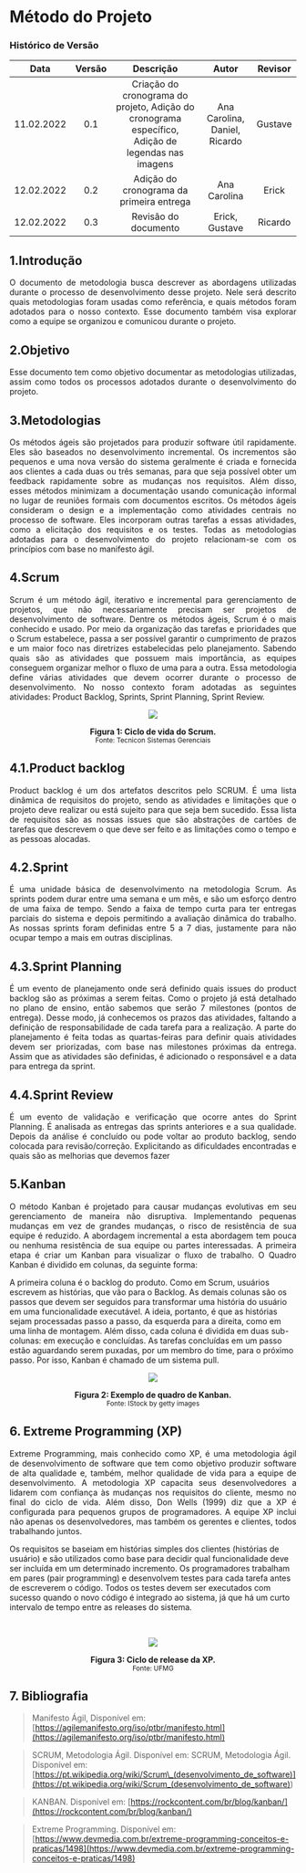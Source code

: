 # Método do Projeto

### Histórico de Versão

|    Data    | Versão |                                             Descrição                                             |             Autor             | Revisor |
| :--------: | :----: | :-----------------------------------------------------------------------------------------------: | :---------------------------: | :-----: |
| 11.02.2022 |  0.1   | Criação do cronograma do projeto, Adição do cronograma específico, Adição de legendas nas imagens | Ana Carolina, Daniel, Ricardo | Gustave |
| 12.02.2022 |  0.2   |                             Adição do cronograma da primeira entrega                              |         Ana Carolina          |  Erick  |
| 12.02.2022 |  0.3   |                                       Revisão do documento                                        |        Erick, Gustave         | Ricardo |

## 1.Introdução

<p align="justify">O documento de metodologia busca descrever as abordagens utilizadas durante o
processo de desenvolvimento desse projeto. Nele será descrito quais metodologias
foram usadas como referência, e quais métodos foram adotados para o nosso
contexto. Esse documento também visa explorar como a equipe se organizou e
comunicou durante o projeto.
</p>

## 2.Objetivo

<p align="justify">Esse documento tem como objetivo documentar as metodologias utilizadas, assim
como todos os processos adotados durante o desenvolvimento do projeto.</p>

## 3.Metodologias

<p align="justify">Os métodos ágeis são projetados para produzir software útil rapidamente.
Eles são baseados no desenvolvimento incremental. Os incrementos são
pequenos e uma nova versão do sistema geralmente é criada e fornecida
aos clientes a cada duas ou três semanas, para que seja possível obter um
feedback rapidamente sobre as mudanças nos requisitos. Além disso,
esses métodos minimizam a documentação usando comunicação
informal no lugar de reuniões formais com documentos escritos.
Os métodos ágeis consideram o design e a implementação como
atividades centrais no processo de software. Eles incorporam outras tarefas
a essas atividades, como a elicitação dos requisitos e os testes. Todas as
metodologias adotadas para o desenvolvimento do projeto relacionam-se
com os princípios com base no manifesto ágil.
</p>

## 4.Scrum

<p align="justify">Scrum é um método ágil, iterativo e incremental para gerenciamento de
projetos, que não necessariamente precisam ser projetos de
desenvolvimento de software. Dentre os métodos ágeis, Scrum é o mais
conhecido e usado. Por meio da organização das tarefas e prioridades que
o Scrum estabelece, passa a ser possível garantir o cumprimento de prazos
e um maior foco nas diretrizes estabelecidas pelo planejamento. Sabendo
quais são as atividades que possuem mais importância, as equipes
conseguem organizar melhor o fluxo de uma para a outra.
Essa metodologia define várias atividades que devem ocorrer durante o
processo de desenvolvimento. No nosso contexto foram adotadas as
seguintes atividades: Product Backlog, Sprints, Sprint Planning, Sprint
Review.
</p>

<p align="center">
<img src="https://user-images.githubusercontent.com/83254747/153676534-52d9afad-7d3b-42de-88ea-e0322c7d7eb6.png">
<figcaption align='center'>
    <b>Figura 1: Ciclo de vida do Scrum.</b>
    <br><small>Fonte: Tecnicon Sistemas Gerenciais</small>
</figcaption>
</p>

## 4.1.Product backlog

<p align="justify">Product backlog é um dos artefatos descritos pelo SCRUM. É uma lista
dinâmica de requisitos do projeto, sendo as atividades e limitações que o
projeto deve realizar ou está sujeito para que seja bem sucedido. Essa lista
de requisitos são as nossas issues que são abstrações de cartões de tarefas
que descrevem o que deve ser feito e as limitações como o tempo e as
pessoas alocadas.
</p>

## 4.2.Sprint

<p align="justify">É uma unidade básica de desenvolvimento na metodologia Scrum. As
sprints podem durar entre uma semana e um mês, e são um esforço
dentro de uma faixa de tempo. Sendo a faixa de tempo curta para ter
entregas parciais do sistema e depois permitindo a avaliação dinâmica do
trabalho. As nossas sprints foram definidas entre 5 a 7 dias, justamente
para não ocupar tempo a mais em outras disciplinas.
</p>

## 4.3.Sprint Planning

<p align="justify">É um evento de planejamento onde será definido quais issues do product
backlog são as próximas a serem feitas. Como o projeto já está detalhado
no plano de ensino, então sabemos que serão 7 milestones (pontos de
entrega). Desse modo, já conhecemos os prazos das atividades, faltando a definição de responsabilidade de cada tarefa para a realização. A parte do
planejamento é feita todas as quartas-feiras para definir quais atividades
devem ser priorizadas, com base nas milestones próximas da entrega.
Assim que as atividades são definidas, é adicionado o responsável e a data
para entrega da sprint.
</p>

## 4.4.Sprint Review

<p align="justify">É um evento de validação e verificação que ocorre antes do Sprint
Planning. É analisada as entregas das sprints anteriores e a sua qualidade.
Depois da análise é concluído ou pode voltar ao produto backlog, sendo
colocada para revisão/correção. Explicitando as dificuldades encontradas e
quais são as melhorias que devemos fazer
</p>

## 5.Kanban

<p align="justify">O método Kanban é projetado para causar mudanças evolutivas em seu
gerenciamento de maneira não disruptiva. Implementando pequenas
mudanças em vez de grandes mudanças, o risco de resistência de sua
equipe é reduzido. A abordagem incremental a esta abordagem tem
pouca ou nenhuma resistência de sua equipe ou partes interessadas. A
primeira etapa é criar um Kanban para visualizar o fluxo de trabalho. O
Quadro Kanban é dividido em colunas, da seguinte forma:

A primeira coluna é o backlog do produto. Como em Scrum, usuários
escrevem as histórias, que vão para o Backlog. As demais colunas são os
passos que devem ser seguidos para transformar uma história do usuário
em uma funcionalidade executável. A ideia, portanto, é que as histórias
sejam processadas passo a passo, da esquerda para a direita, como em
uma linha de montagem. Além disso, cada coluna é dividida em duas
sub-colunas: em execução e concluídas. As tarefas concluídas em um
passo estão aguardando serem puxadas, por um membro do time, para o
próximo passo. Por isso, Kanban é chamado de um sistema pull.

</p>

<p align="center">
<img src="https://user-images.githubusercontent.com/83254747/153677356-289fb9ee-0644-4b22-8162-c30bd57fa55d.png">
<figcaption align='center'>
    <b>Figura 2: Exemplo de quadro de Kanban.</b>
    <br><small>Fonte: IStock by getty images</small>
</figcaption>
</p>

## 6. Extreme Programming (XP)

<p align="justify">Extreme Programming, mais conhecido como XP, é uma metodologia
ágil de desenvolvimento de software que tem como objetivo produzir
software de alta qualidade e, também, melhor qualidade de vida para a
equipe de desenvolvimento. A metodologia XP capacita seus
desenvolvedores a lidarem com confiança às mudanças nos requisitos do
cliente, mesmo no final do ciclo de vida. Além disso, Don Wells (1999) diz
que a XP é configurada para pequenos grupos de programadores. A
equipe XP inclui não apenas os desenvolvedores, mas também os gerentes
e clientes, todos trabalhando juntos.

Os requisitos se baseiam em histórias simples dos clientes (histórias de
usuário) e são utilizados como base para decidir qual funcionalidade deve
ser incluída em um determinado incremento. Os programadores
trabalham em pares (pair programming) e desenvolvem testes para cada
tarefa antes de escreverem o código. Todos os testes devem ser executados
com sucesso quando o novo código é integrado ao sistema, já que há um
curto intervalo de tempo entre as releases do sistema.

</p>

</br>

<p align="center">
<img src="https://user-images.githubusercontent.com/83254747/153677750-a5d92878-a155-4f0e-93bc-4901778add8e.png">
<figcaption align='center'>
    <b>Figura 3: Ciclo de release da XP.</b>
    <br><small>Fonte: UFMG</small>
</figcaption>
</p>

## 7. Bibliografia

> Manifesto Ágil, Disponível em: [https://agilemanifesto.org/iso/ptbr/manifesto.html](https://agilemanifesto.org/iso/ptbr/manifesto.html)

> SCRUM, Metodologia Ágil. Disponível em: SCRUM, Metodologia Ágil. Disponível em: [https://pt.wikipedia.org/wiki/Scrum\_(desenvolvimento_de_software)](<https://pt.wikipedia.org/wiki/Scrum_(desenvolvimento_de_software)>)

> KANBAN. Disponível em: [https://rockcontent.com/br/blog/kanban/](https://rockcontent.com/br/blog/kanban/)

> Extreme Programming. Disponível em: [https://www.devmedia.com.br/extreme-programming-conceitos-e-praticas/1498](https://www.devmedia.com.br/extreme-programming-conceitos-e-praticas/1498)
